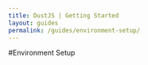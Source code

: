 ```yaml
---
title: DustJS | Getting Started
layout: guides
permalink: /guides/environment-setup/
---
```


#Environment Setup
